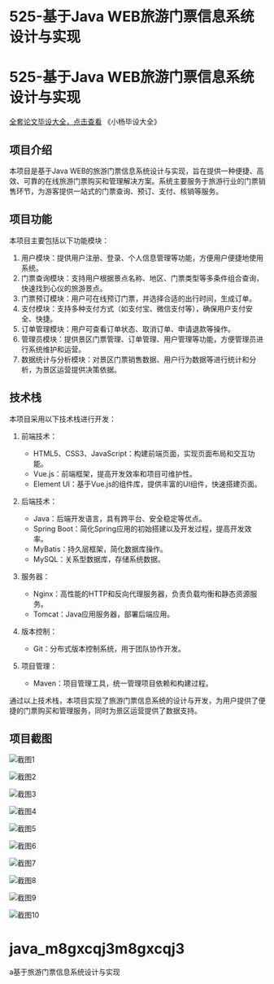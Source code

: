 # 525-基于Java WEB旅游门票信息系统设计与实现

# 525-基于Java WEB旅游门票信息系统设计与实现

[全套论文毕设大全，点击查看](https://www.yuque.com/yuqueyonghux32e1j/kxdc9g?#) 《小杨毕设大全》

## 项目介绍

本项目是基于Java WEB的旅游门票信息系统设计与实现，旨在提供一种便捷、高效、可靠的在线旅游门票购买和管理解决方案。系统主要服务于旅游行业的门票销售环节，为游客提供一站式的门票查询、预订、支付、核销等服务。

## 项目功能

本项目主要包括以下功能模块：

1. 用户模块：提供用户注册、登录、个人信息管理等功能，方便用户便捷地使用系统。
2. 门票查询模块：支持用户根据景点名称、地区、门票类型等多条件组合查询，快速找到心仪的旅游景点。
3. 门票预订模块：用户可在线预订门票，并选择合适的出行时间，生成订单。
4. 支付模块：支持多种支付方式（如支付宝、微信支付等），确保用户支付安全、快捷。
5. 订单管理模块：用户可查看订单状态、取消订单、申请退款等操作。
6. 管理员模块：提供景区门票管理、订单管理、用户管理等功能，方便管理员进行系统维护和运营。
7. 数据统计与分析模块：对景区门票销售数据、用户行为数据等进行统计和分析，为景区运营提供决策依据。

## 技术栈

本项目采用以下技术栈进行开发：

1. 前端技术：
   - HTML5、CSS3、JavaScript：构建前端页面，实现页面布局和交互功能。
   - Vue.js：前端框架，提高开发效率和项目可维护性。
   - Element UI：基于Vue.js的组件库，提供丰富的UI组件，快速搭建页面。

2. 后端技术：
   - Java：后端开发语言，具有跨平台、安全稳定等优点。
   - Spring Boot：简化Spring应用的初始搭建以及开发过程，提高开发效率。
   - MyBatis：持久层框架，简化数据库操作。
   - MySQL：关系型数据库，存储系统数据。

3. 服务器：
   - Nginx：高性能的HTTP和反向代理服务器，负责负载均衡和静态资源服务。
   - Tomcat：Java应用服务器，部署后端应用。

4. 版本控制：
   - Git：分布式版本控制系统，用于团队协作开发。

5. 项目管理：
   - Maven：项目管理工具，统一管理项目依赖和构建过程。

通过以上技术栈，本项目实现了旅游门票信息系统的设计与开发，为用户提供了便捷的门票购买和管理服务，同时为景区运营提供了数据支持。

## 项目截图

![截图1](https://kevinyang.oss-cn-shenzhen.aliyuncs.com/ItprojectImage%2F525-%E5%9F%BA%E4%BA%8EJava%20WEB%E6%97%85%E6%B8%B8%E9%97%A8%E7%A5%A8%E4%BF%A1%E6%81%AF%E7%B3%BB%E7%BB%9F%E8%AE%BE%E8%AE%A1%E4%B8%8E%E5%AE%9E%E7%8E%B0%2Fimg_1.jpg)

![截图2](https://kevinyang.oss-cn-shenzhen.aliyuncs.com/ItprojectImage%2F525-%E5%9F%BA%E4%BA%8EJava%20WEB%E6%97%85%E6%B8%B8%E9%97%A8%E7%A5%A8%E4%BF%A1%E6%81%AF%E7%B3%BB%E7%BB%9F%E8%AE%BE%E8%AE%A1%E4%B8%8E%E5%AE%9E%E7%8E%B0%2Fimg_2.jpg)

![截图3](https://kevinyang.oss-cn-shenzhen.aliyuncs.com/ItprojectImage%2F525-%E5%9F%BA%E4%BA%8EJava%20WEB%E6%97%85%E6%B8%B8%E9%97%A8%E7%A5%A8%E4%BF%A1%E6%81%AF%E7%B3%BB%E7%BB%9F%E8%AE%BE%E8%AE%A1%E4%B8%8E%E5%AE%9E%E7%8E%B0%2Fimg_3.jpg)

![截图4](https://kevinyang.oss-cn-shenzhen.aliyuncs.com/ItprojectImage%2F525-%E5%9F%BA%E4%BA%8EJava%20WEB%E6%97%85%E6%B8%B8%E9%97%A8%E7%A5%A8%E4%BF%A1%E6%81%AF%E7%B3%BB%E7%BB%9F%E8%AE%BE%E8%AE%A1%E4%B8%8E%E5%AE%9E%E7%8E%B0%2Fimg_4.jpg)

![截图5](https://kevinyang.oss-cn-shenzhen.aliyuncs.com/ItprojectImage%2F525-%E5%9F%BA%E4%BA%8EJava%20WEB%E6%97%85%E6%B8%B8%E9%97%A8%E7%A5%A8%E4%BF%A1%E6%81%AF%E7%B3%BB%E7%BB%9F%E8%AE%BE%E8%AE%A1%E4%B8%8E%E5%AE%9E%E7%8E%B0%2Fimg_5.jpg)

![截图6](https://kevinyang.oss-cn-shenzhen.aliyuncs.com/ItprojectImage%2F525-%E5%9F%BA%E4%BA%8EJava%20WEB%E6%97%85%E6%B8%B8%E9%97%A8%E7%A5%A8%E4%BF%A1%E6%81%AF%E7%B3%BB%E7%BB%9F%E8%AE%BE%E8%AE%A1%E4%B8%8E%E5%AE%9E%E7%8E%B0%2Fimg_6.jpg)

![截图7](https://kevinyang.oss-cn-shenzhen.aliyuncs.com/ItprojectImage%2F525-%E5%9F%BA%E4%BA%8EJava%20WEB%E6%97%85%E6%B8%B8%E9%97%A8%E7%A5%A8%E4%BF%A1%E6%81%AF%E7%B3%BB%E7%BB%9F%E8%AE%BE%E8%AE%A1%E4%B8%8E%E5%AE%9E%E7%8E%B0%2Fimg_7.jpg)

![截图8](https://kevinyang.oss-cn-shenzhen.aliyuncs.com/ItprojectImage%2F525-%E5%9F%BA%E4%BA%8EJava%20WEB%E6%97%85%E6%B8%B8%E9%97%A8%E7%A5%A8%E4%BF%A1%E6%81%AF%E7%B3%BB%E7%BB%9F%E8%AE%BE%E8%AE%A1%E4%B8%8E%E5%AE%9E%E7%8E%B0%2Fimg_8.jpg)

![截图9](https://kevinyang.oss-cn-shenzhen.aliyuncs.com/ItprojectImage%2F525-%E5%9F%BA%E4%BA%8EJava%20WEB%E6%97%85%E6%B8%B8%E9%97%A8%E7%A5%A8%E4%BF%A1%E6%81%AF%E7%B3%BB%E7%BB%9F%E8%AE%BE%E8%AE%A1%E4%B8%8E%E5%AE%9E%E7%8E%B0%2Fimg_9.jpg)

![截图10](https://kevinyang.oss-cn-shenzhen.aliyuncs.com/ItprojectImage%2F525-%E5%9F%BA%E4%BA%8EJava%20WEB%E6%97%85%E6%B8%B8%E9%97%A8%E7%A5%A8%E4%BF%A1%E6%81%AF%E7%B3%BB%E7%BB%9F%E8%AE%BE%E8%AE%A1%E4%B8%8E%E5%AE%9E%E7%8E%B0%2Fimg_10.jpg)

# java_m8gxcqj3m8gxcqj3
a基于旅游门票信息系统设计与实现
